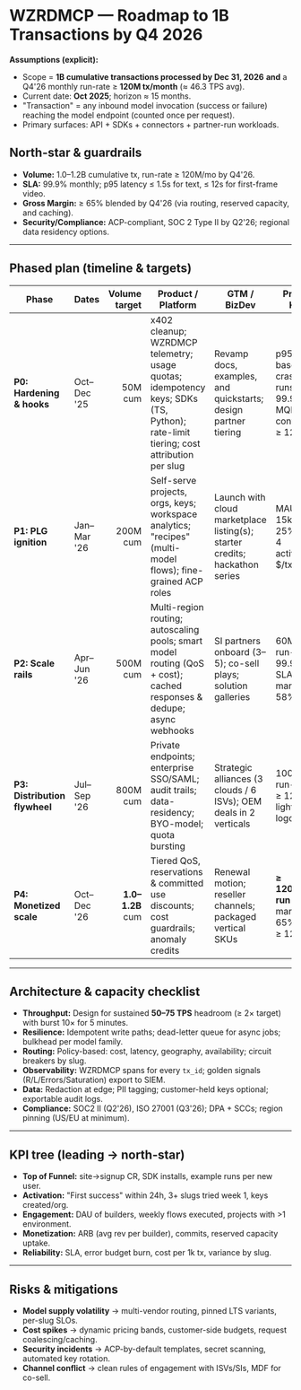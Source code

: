 # WZRDMCP — Roadmap to 1B Transactions by Q4 2026

**Assumptions (explicit):**
- Scope = **1B cumulative transactions processed by Dec 31, 2026** **and** a Q4'26 monthly run-rate ≥ **120M tx/month** (≈ 46.3 TPS avg).
- Current date: **Oct 2025**; horizon ≈ 15 months.
- "Transaction" = any inbound model invocation (success or failure) reaching the model endpoint (counted once per request).
- Primary surfaces: API + SDKs + connectors + partner-run workloads.

## North-star & guardrails
- **Volume:** 1.0–1.2B cumulative tx, run-rate ≥ 120M/mo by Q4'26.
- **SLA:** 99.9% monthly; p95 latency ≤ 1.5s for text, ≤ 12s for first-frame video.
- **Gross Margin:** ≥ 65% blended by Q4'26 (via routing, reserved capacity, and caching).
- **Security/Compliance:** ACP-compliant, SOC 2 Type II by Q2'26; regional data residency options.

---

## Phased plan (timeline & targets)

| Phase | Dates | Volume target | Product / Platform | GTM / BizDev | Proof & KPIs |
|---|---|---:|---|---|---|
| **P0: Hardening & hooks** | Oct–Dec '25 | 50M cum | x402 cleanup; WZRDMCP telemetry; usage quotas; idempotency keys; SDKs (TS, Python); rate-limit tiering; cost attribution per slug | Revamp docs, examples, and quickstarts; design partner tiering | p95/p99 baselines; crash-free runs > 99.9%; MQL→AQL conversion ≥ 12% |
| **P1: PLG ignition** | Jan–Mar '26 | 200M cum | Self-serve projects, orgs, keys; workspace analytics; "recipes" (multi-model flows); fine-grained ACP roles | Launch with cloud marketplace listing(s); starter credits; hackathon series | MAUs ≥ 15k devs; 25% wk-4 activation; $/tx < plan |
| **P2: Scale rails** | Apr–Jun '26 | 500M cum | Multi-region routing; autoscaling pools; smart model routing (QoS + cost); cached responses & dedupe; async webhooks | SI partners onboard (3–5); co-sell plays; solution galleries | 60M/mo run-rate; 99.9% SLA; margin ≥ 58% |
| **P3: Distribution flywheel** | Jul–Sep '26 | 800M cum | Private endpoints; enterprise SSO/SAML; audit trails; data-residency; BYO-model; quota bursting | Strategic alliances (3 clouds / 6 ISVs); OEM deals in 2 verticals | 100M/mo run-rate; ≥ 12 lighthouse logos |
| **P4: Monetized scale** | Oct–Dec '26 | **1.0–1.2B** cum | Tiered QoS, reservations & committed use discounts; cost guardrails; anomaly credits | Renewal motion; reseller channels; packaged vertical SKUs | **≥ 120M/mo run-rate**; margin ≥ 65%; NRR ≥ 125% |

---

## Architecture & capacity checklist
- **Throughput:** Design for sustained **50–75 TPS** headroom (≥ 2× target) with burst 10× for 5 minutes.
- **Resilience:** Idempotent write paths; dead-letter queue for async jobs; bulkhead per model family.
- **Routing:** Policy-based: cost, latency, geography, availability; circuit breakers by slug.
- **Observability:** WZRDMCP spans for every `tx_id`; golden signals (R/L/Errors/Saturation) export to SIEM.
- **Data:** Redaction at edge; PII tagging; customer-held keys optional; exportable audit logs.
- **Compliance:** SOC2 II (Q2'26), ISO 27001 (Q3'26); DPA + SCCs; region pinning (US/EU at minimum).

---

## KPI tree (leading → north-star)
- **Top of Funnel:** site→signup CR, SDK installs, example runs per new user.
- **Activation:** "First success" within 24h, 3+ slugs tried week 1, keys created/org.
- **Engagement:** DAU of builders, weekly flows executed, projects with >1 environment.
- **Monetization:** ARB (avg rev per builder), commits, reserved capacity uptake.
- **Reliability:** SLA, error budget burn, cost per 1k tx, variance by slug.

---

## Risks & mitigations
- **Model supply volatility** → multi-vendor routing, pinned LTS variants, per-slug SLOs.
- **Cost spikes** → dynamic pricing bands, customer-side budgets, request coalescing/caching.
- **Security incidents** → ACP-by-default templates, secret scanning, automated key rotation.
- **Channel conflict** → clean rules of engagement with ISVs/SIs, MDF for co-sell.
